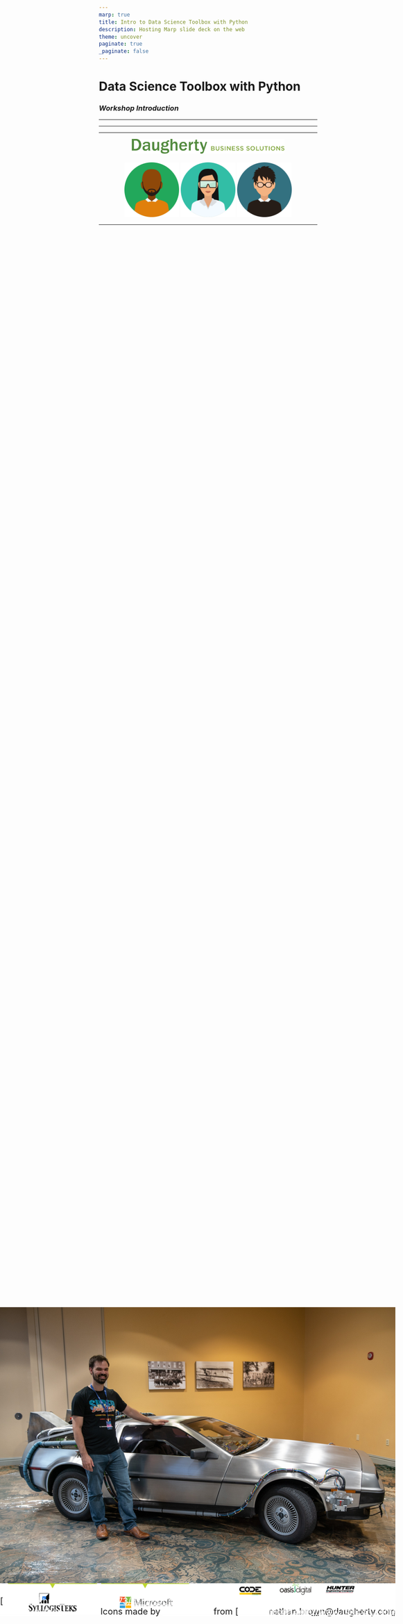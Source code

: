 ```yaml
---
marp: true
title: Intro to Data Science Toolbox with Python
description: Hosting Marp slide deck on the web
theme: uncover
paginate: true
_paginate: false
---
```


![bg 50% opacity blur](./resources/scipy-logo-300.png)

# <!--fit--> Data Science Toolbox with Python

### *Workshop Introduction*

---

![Marp bg 90%](./resources/SponsorSlide.png)

---

![Marp bg](./resources/DevUp_2018-2719.jpg)
<br/><br/><br/><br/>
<style scoped>a { color: #fff }</style>
[nathan.brown@daugherty.com]()

---

<div style="text-align: center;">
  <img src="./resources/daugherty_logo.png" width=70%>
</div>
<br>
<div style="text-align: center;">
  <img src="./resources/developer.png" width=25%>
  <img src="./resources/scientist.png" width=25%>
  <img src="./resources/engineer.png" width=25%>
</div>

<style scoped>p { position: absolute; bottom: 5%; right: 5%; font-size: 20px }</style>
Icons made by [RoundIcons](https://www.flaticon.com/authors/roundicons) from [www.flaticon.com](www.flaticon.com)

---

[https://github.com/nbrown273/dsml-toolbox-python](https://github.com/nbrown273/dsml-toolbox-python)
